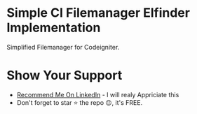 # Simple CI Filemanager Elfinder Implementation
Simplified Filemanager for Codeigniter.
# Show Your Support
* [Recommend Me On LinkedIn](https://www.linkedin.com/in/imalisheraz/) - I will realy Appriciate this  
* Don't forget to star ⭐ the repo 😉, it's FREE.
